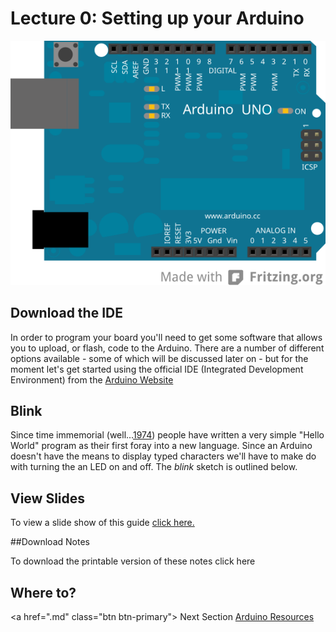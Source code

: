 # Lecture 0: Setting up your Arduino

![Arduino Uno](img/uno.svg "Arduino Uno")

## Download the IDE
In order to program your board you'll need to get some software that allows you to upload, or flash, code to the Arduino. There are a number of different options available - some of which will be discussed later on - but for the moment let's get started using the official IDE (Integrated Development Environment) from the <a href="https://arduino.cc/download" target="_blank">Arduino Website</a>

## Blink

Since time immemorial (well...[1974](http://en.wikipedia.org/wiki/%22Hello,_World!%22_program#History)) people have written a very simple "Hello World" program as their first foray into a new language. Since an Arduino doesn't have the means to display typed characters we'll have to make do with turning the an LED on and off. The _blink_ sketch is outlined below.

<code data-gist-id="733c75eac70f8a806015"></code>


## View Slides

To view a slide show of this guide <a href="00set_up_slides.html" target="_blank">click here.</a>



##Download Notes

To download the printable version of these notes click here

## Where to?

<a href="<mdwiki class="html" id=""></mdwiki>.md" class="btn btn-primary"> Next Section</a>  <a href="https://domhnallohanlon.github.io/arduinonotes" class="btn btn-success"> Arduino Resources</a>